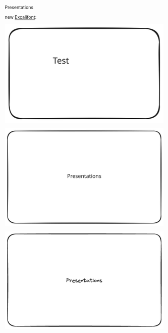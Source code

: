 Presentations

new [Excalifont](https://www.linkedin.com/posts/excalidraw_excalidraw-excalifont-newfonts-activity-7223990181106749443-9SBO?utm_source=share&utm_medium=member_desktop):

![](box_new_font.svg)

[![](box.excalidraw.svg)](https://excalidraw.com/#url=https://raw.githubusercontent.com/SoumayaMauthoorMOJ/tech-radar/main/box.excalidraw.svg)

[![](box.png)](https://excalidraw.com/#url=https://raw.githubusercontent.com/SoumayaMauthoorMOJ/tech-radar/main/box.png)


